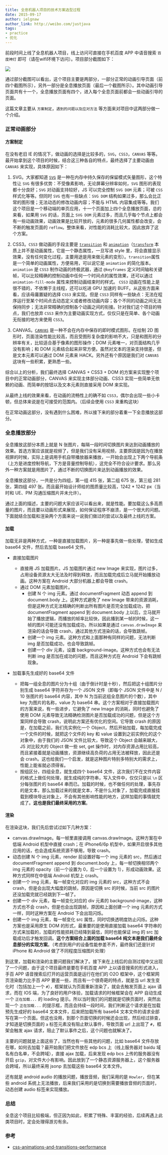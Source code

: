 ```yaml
---
title: 全息机器人项目的技术方案选型过程
date: 2015-09-17
author: ielgnaw
author_link: http://weibo.com/justjava
tags:
- practice
- 优化
---
```


前段时间上线了全息机器人项目，线上访问可直接在手机百度 APP 中语音搜索 `百度神灯` 即可（请在wifi环境下访问）。项目部分截图如下：

![](/blog/hologram-exp/hologram.png)

通过部分截图可以看出，这个项目主要是两部分，一部分正常的动画引导页面（前四个截图所示），另外一部分是全息播放页面（最后一个截图所示）。其中动画引导页面共有十一个，全息播放页面有四个，进入每个全息页面前都会一些动画引导的页面。

这篇文章主要从 `方案制定`，`遇到的问题以及应对方法` 等方面来对项目中这两部分做一个介绍。



### 正常动画部分

#### 方案制定

在没有老旧 IE 的情况下，做动画的选择是比较多的，`SVG`，`CSS3`，`CANVAS` 等等。最开始拿到这个项目的时候，结合这三种各自的特点，最终选择了主要动画由 `CANVAS` 来实现，具体原因如下：

<!-- more -->

1. SVG。大家都知道 [`SVG`](https://developer.mozilla.org/en-US/docs/Web/SVG) 是一种在内存中持久保存的保留模式矢量图形，这个特性让 `SVG` 有很多优势：不受像素影响，无论屏幕分辨率如何，`SVG` 图形的表现都十分良好；`SVG` 对动画支持较好，JS 可以完全控制 `SVG DOM` 元素；可被 `CSS` 样式化等等。但同时 `SVG` 也有一些缺点：`SVG DOM` 结构如果过多，那么会比正常的图形慢；无法动态的修改动画内容；不能与 HTML 内容集成等等。我们这个项目是一个移动端的单页应用，十一个页面加上四个全息播放页面，总的来看，如果用 `SVG` 的话，页面上 `SVG DOM` 元素过多，而且几乎每个节点上都会有一些动画效果，动画效果是比较开放的，元素的很多几何属性都会改变，会不断的触发页面的 `reflow`。整体来看，对性能的消耗比较大，因此放弃了这个方案。

2. CSS3。`CSS3` 做动画的手段主要是 [`transition`](https://developer.mozilla.org/en-US/docs/Web/CSS/CSS_Transitions/Using_CSS_transitions) 和 [`animation`](https://developer.mozilla.org/en-US/docs/Web/CSS/CSS_Animations/Using_CSS_animations)（[`transform`](https://developer.mozilla.org/en-US/docs/Web/CSS/CSS_Transforms/Using_CSS_transforms) 本质上并不是动画属性，它是一个静态属性，一旦写进 style 里，将会直接显示效果，没有任何变化过程，主要用途是用来做元素的变形）。`transition`属性是一个简单的动画属性，方便易用，可以说它是 `animation` 的简化版本。`animation` 是 `CSS3` 制作动画的终极武器，通过 `@keyframes` 定义时间轴和关键帧，可以比较精确的控制动画中任何一个时间点的属性效果，还可以通过 `animation-fill-mode` 属性来控制动画结束时的样式。
`CSS3` 动画在性能上是很不错的，不依懒于主线程，还可以吃进 GPU 加速的 BUFF。从这些方面来看，应该毋庸置疑的选择 `CSS3` 来实现。但是 `CSS3` 同样有一些缺点：无法在程序运行至某个时间点去动态定义或者修改动画内容；各个不同的动画之间无法保持同步；无法非常精确的控制各个动画之间的衔接。针对我们这个项目的特点，我们也放弃 `CSS3` 来作为主要动画实现方式，仅仅只是在简单、各个动画无衔接的地方来使用 `CSS3`。

3. CANVAS。[`CANVAS`](https://developer.mozilla.org/en-US/docs/Web/API/Canvas_API) 是一种不会在内存中保存的即时模式图形。在绘制 2D 图形时，页面渲染性能比较高，而且受图形复杂度的影响不大，只是和图形的分辨率有关，比较适合基于像素的图形操作；DOM 元素唯一，对页面结构几乎没有影响；和 DOM 元素结合起来非常方便。虽然对文本的渲染支持很差，但是文本元素可以通过 DOM 元素来 HACK。另外还有个原因是我们对 `CANVAS` 这块有一些积累，更熟悉一些。

综合以上的分析，我们最终选择 CANVAS + CSS3 + DOM 的方案来实现整个项目中的正常动画部分，CANVAS 来实现主体部分动画、CSS3 实现一些简单无依赖的动画、而简单的按钮以及文本元素则直接采用 DOM 来实现。

从最终上线的效果来看，在动画的流畅性上的确不如 `CSS3`，偶尔会出现一些小卡顿，但总体来说是在可接受的范围内。（后续会使用 `CSS3` 来重构这块）

在正常动画这部分，没有遇到什么困难，所以接下来的部分着重一下全息播放这部分。

### 全息播放部分

全息播放这部分本质上就是 N 张图片，每隔一段时间切换图片来达到动画播放的效果。首选方案应该就是视频了，但是我们没有采用视频，主要原因是因为在播放视屏的时候，实际上是调用手机自带播放器来播放，一开始会出现上下两个导航条（上方是进度控制导航，下方是音量控制导航），这完全不符合设计要求。那么另外一种方案就是用图片了，通过不断的切换图片来达到动画播放的效果。

全息播放这部分，一共是分为四组，第一组 415 张，第二组 675 张，第三组 281 张，第四组 497 张。而且最开始设计师给的图质量比较高，1242 * 1242 px（当时和 UE、PM 沟通压缩图片并未允许）。

通过上面的描述，主要的问题大家应该可以看出来，就是性能。要加载这么多高质量的图片，而且要以动画形式来展现，如何保证程序不崩溃，是一个很大的问题。下面就结合加载和渲染两个方面来说一说我们做过的尝试以及最终上线的方案。

#### 加载

加载无非是两种方式，一种是直接加载图片，另一种是事先做一些处理，譬如生成 base64 文件，然后去加载 base64 文件。

- 直接加载图片
    + 直接用 JS 加载图片。JS 加载图片通过 new Image 来实现，图片过多，占用设备资源太大无法及时得到释放，而且加载完成后立马就开始播放动画。这种方案在 Android 大部分机器上都会导致 crash。
    + 通过 DOM 元素加载图片。
        *  创建 N 个 img 元素。通过 documentFragment 动态 append 到 document.body 上。这种方式避免了 new Image 带来的资源消耗，但是这种方式无法精确的判断出所有图片是否完全加载成功，把 documentFragment append 到 document.body 上以后，立马就开始了播放逻辑，而播放的帧率比较快，因此播到某一帧的时候，这一帧的图片可能还没有加载成功，所以如果是通过 `canvas.drawImage` 来渲染的话会导致 crash，通过其他方式渲染的话，会导致跳帧。
        *  创建一个 img 元素。这种方式和上面那种有同样的问题，无法判断 img 是否加载成功，也会导致跳帧。
        *  创建一个 div 元素，设置 background-image。这种方式也会有无法判断 img 是否加在成功的问题，而且这种方式在 Android 下会有跳帧现象。

- 加载事先生成好的 base64 文件
    + 把每一组全息的图片分为十组（由于倒计时是十秒），然后把这十组图片分别生成 base64 字符并存为一个 JSON 文件（即每个 JSON 文件中是 N / 10 张图片的 base64 内容，其中 N 为当前这组全息图片的个数），其中 key 为图片的名称，value 为 base64 串。这个方案相对于直接加载图片的方案来说，有一些进步，它避免了 new Image 的消耗，同时也避免了使用 DOM 元素导致无法精确检测图片是否加载成功的问题，但是这个方案同样会导致 crash，说明此方案还有优化的空间。它导致 crash 的原因是，在加载之前，我们先实例化一个 Object，然后开始加载，每加载完成一个文件的时候，就把这个文件的 key 和 value 设置到之前实例化的这个对象中，由于我们的 JSON 文件比较大，导致这个 Object 会越来越大，JS 对比较大的 Object 做一些 set, get 操作时，对内存资源占用比较高，而且紧接着就是动画播放，资源继续高负荷的占用无法被释放，因此还是会 crash。这也给我们一个启发，就是这种图片特别多特别大的需求上，性能上能省就必须得省。
    + 按组区分，四组全息，就生成四个 base64 文件，这次我们不在文件内容的格式上做任何处理，就生成纯的字符串，写入文件中，仅仅只是以 `\n` 区分每张图片的 base64 串而已。加载的时候，也不做任何的处理，事先存的是文本，那么加载过来的就是文本，不是什么对象了，加载完成直接挂载到模块导出对象上，不会有其他影响性能的地方，这样加载的事情就完成了。**这也是我们最终采用的方案**。


#### 渲染

在渲染这块，我们先后尝试过如下几种方案：

- canvas.drawImage。每一帧里直接调用 canvas.drawImage。这种方案在中低端 Android 机型中直接 crash；在 iPhone6/6p 机型中，如果开启很多其他应用的话，也会造成系统资源不够用，导致 crash。
- 动态创建 N 个 img 元素，render 前设置好每一个 img 元素的 src，然后通过 documentFragment append 到 document.body 上，每一帧切换相邻两个 img 元素的 opacity（前一个设置为 0，后一个设置为 1），形成动画效果。这种方式同样在中低端 Android 机型上 crash。
- 创建一个 img 元素，每一帧变化对应的 img 元素的 src，这种方式不会 crash，但是会出现大幅度的跳帧，原因是切换 src 的时候，当前 src 的图片还没加载完就已经跳到下一帧了。
- 创建一个 div 元素，每一帧变化对应的 div 元素的 background-image，这种方式也不会 crash，但是也会出现跳帧，原因和上面创建一个 img 元素的方式一样，同时这种方案在 Android 下会出现闪烁。
- 创建一个 img 元素，每一帧变化 src 属性，同时切换透明度防止闪烁。这种方案也是采用原生 DOM 的形式，最重要的是使用直接加载 base64 字符串的方式来加载的，加载的性能损耗已经降到最低，同时也能保证 img 的 src 加载成功后才触发回调。**这个方案结合上面的加载 base64 纯文本是我们最终全息部分的实现方案**。（考虑到用户的设备性能参差不齐，最终我们还是针对 iPhone 和 Android 做了不同程度压缩图片处理）

到这里，加载和渲染的主要问题我们解决了。接下来在上线后的自测过程中又出现了一个问题，由于这个项目最终是要在手机百度 APP 上以语音搜索的形式进入，手百 APP 语音搜索后打开的运营页面是运行在他们的 O2O 框架中，这个框架网页渲染能力比手百 APP 要差一些，而且有一个很奇葩的特点，就是当 url 发生变化时（包括加上一个 `#`），框架就认为页面重新渲染了，就会去触发页面上 ajax 请求，而在 IOS 端，为了良好的用户体验，加载请求的时候框架会在 APP 自动生成一个 `正在加载...` 的 loading 提示。所以当时我们的问题就是切换页面时，突然出现一个 `正在加载...` 的提示框，而且会持续一段时间，我们判断这个请求是在加载预先生成好的 base64 文本文件，后来把加载所有 base64 文本文件的请求全部写在第一个页面。但这也没用，到那个页面切换的时候还会出现，然后经过排查，才知道是切换页面的 `a` 标签元素没有阻止默认事件，导致页面 url 上出现了 `#`，框架会触发 ajax 请求，阻止了默认事件之后，这个问题也就解决了。

主要的问题就是上面这些了，当然也有一些其他的问题，比如 base64 文件存放在哪，如何去加载？最开始我们把文件放在 edp bcs 上（线上服务器对 baidu 域名有白名单，不会跨域），直接 ajax 加载，后来发现 edp bcs 上传的服务器没有开启 `gzip`，对文件大小有影响。因此放到了一个静态资源服务器上，这个服务器会跨域，所以最终采用 jsonp 去加载这些 base64 文本文件。

还有就是 android audio 的播放问题，播放音频，我们采用的是 `Howler`，但在某些 android 系统上无法播放，后来我们采用的是切换到需要播放音频的页面时，动态创建 audio 标签来实现播放。

### 总结

全息这个项目比较极端，但正因为如此，积累了特殊、丰富的经验，后续再遇上此类项目时，定会处理得游刃有余。


### 参考
- [css-animations-and-transitions-performance](http://blogs.adobe.com/webplatform/2014/03/18/css-animations-and-transitions-performance/)
